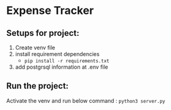 # Expense Tracker
## Setups for project:
1. Create venv file
2. install requirement dependencies 
    - `pip install -r requirements.txt`
3. add postgrsql information at .env file

## Run the project:
Activate the venv and run below command :
`python3 server.py`
